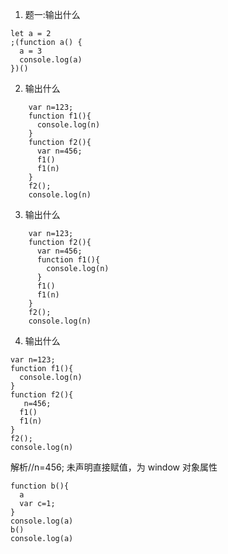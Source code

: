 1. 题一:输出什么

```
let a = 2
;(function a() {
  a = 3
  console.log(a)
})()
```

2. 输出什么

```
    var n=123;
    function f1(){
      console.log(n)
    }
    function f2(){
      var n=456;
      f1()
      f1(n)
    }
    f2();
    console.log(n)
```

3. 输出什么

```
    var n=123;
    function f2(){
      var n=456;
      function f1(){
        console.log(n)
      }
      f1()
      f1(n)
    }
    f2();
    console.log(n)
```

4. 输出什么

```
var n=123;
function f1(){
  console.log(n)
}
function f2(){
   n=456;
  f1()
  f1(n)
}
f2();
console.log(n)
```

解析//n=456; 未声明直接赋值，为 window 对象属性

```
function b(){
  a
  var c=1;
}
console.log(a)
b()
console.log(a)
```

